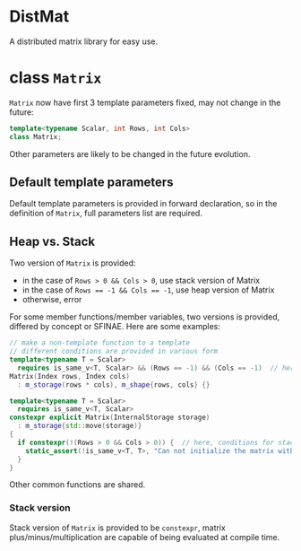 # DistMat
A distributed matrix library for easy use.

# class `Matrix`
`Matrix` now have first 3 template parameters fixed, may not change in the future:
```cpp
template<typename Scalar, int Rows, int Cols>
class Matrix;
```
Other parameters are likely to be changed in the future evolution.

## Default template parameters
Default template parameters is provided in forward declaration, so in the definition of `Matrix`, full parameters list are required.

## Heap vs. Stack
Two version of `Matrix` is provided:
- in the case of `Rows > 0 && Cols > 0`, use stack version of Matrix
- in the case of `Rows == -1 && Cols == -1`, use heap version of Matrix
- otherwise, error

For some member functions/member variables, two versions is provided, differed by concept or SFINAE. Here are some examples:
```cpp
// make a non-template function to a template
// different conditions are provided in various form
template<typename T = Scalar>
  requires is_same_v<T, Scalar> && (Rows == -1) && (Cols == -1)  // here, conditions for heap version
Matrix(Index rows, Index cols)
  : m_storage(rows * cols), m_shape{rows, cols} {}

template<typename T = Scalar>
  requires is_same_v<T, Scalar>
constexpr explicit Matrix(InternalStorage storage)
  : m_storage{std::move(storage)}
{
  if constexpr(!(Rows > 0 && Cols > 0)) {  // here, conditions for stack version
    static_assert(!is_same_v<T, T>, "Can not initialize the matrix without shape specified!");
  }
}
```

Other common functions are shared.

### Stack version
Stack version of `Matrix` is provided to be `constexpr`, matrix plus/minus/multiplication are capable of being evaluated at compile time.